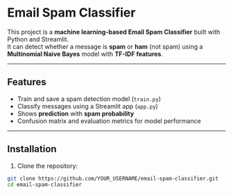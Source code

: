 # Email Spam Classifier

This project is a **machine learning-based Email Spam Classifier** built with Python and Streamlit.  
It can detect whether a message is **spam** or **ham** (not spam) using a **Multinomial Naive Bayes** model with **TF-IDF features**.

---

## Features

- Train and save a spam detection model (`train.py`)  
- Classify messages using a Streamlit app (`app.py`)  
- Shows **prediction** with **spam probability**  
- Confusion matrix and evaluation metrics for model performance

---

## Installation

1. Clone the repository:

```bash
git clone https://github.com/YOUR_USERNAME/email-spam-classifier.git
cd email-spam-classifier
